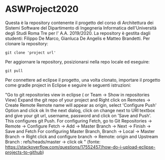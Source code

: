 # ASWProject2020
Questa è la repository contenente il progetto del corso di Architettura dei Sistemi Software del Dipartimento di Ingegneria Informatica dell'Università degli Studi Roma Tre per l' A.A. 2019/2020.
La repository è gestita dagli studenti: Filippo De Marco, Gianluca De Angelis e Matteo Brandetti.
Per clonare la repository:
```
git clone 'project url'
```
Per aggiornare la repository, posizionarsi nella repo locale ed eseguire:
```
git pull 
```
Per connettere ad eclipse il progetto, una volta clonato, importare il progetto come gradle project in Eclipse e seguire le seguenti istruzioni:

"Go to git repositories view in eclipse ( or Team -> Show in repositories View)
Expand the git repo of your project and Right click on Remotes -> Create Remote
Remote name will appear as origin, select 'Configure Push' Option and click ok
In the next dialog, click on change next to URI textbox and give your git url, username, password and click on 'Save and Push'. This configures git Push.
For configuring Fetch, go to Git Repositories -> Remote -> Configure Fetch -> Add -> Master Branch -> Next -> Finish -> Save and Fetch
For configuring Master Branch, Branch -> Local -> Master Branch -> Right click and configure branch -> Remote: origin and Upstream Branch : refs/heads/master -> click ok " (fonte: https://stackoverflow.com/questions/17552457/how-do-i-upload-eclipse-projects-to-github)

